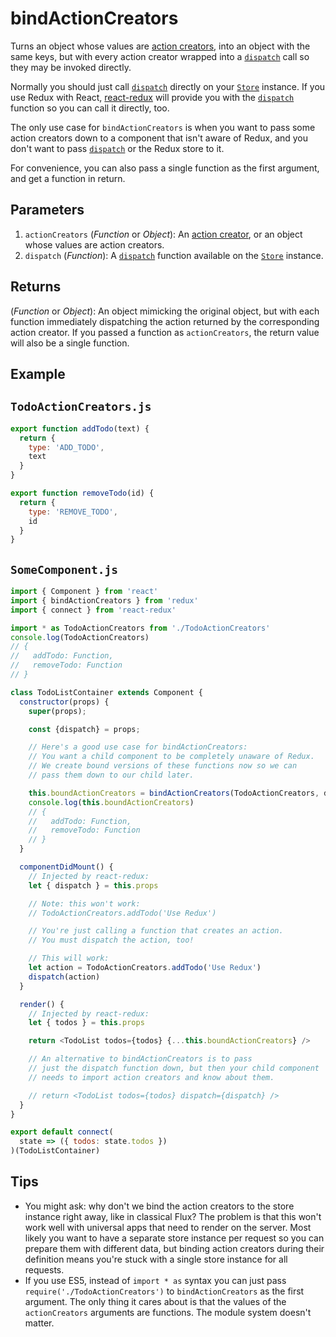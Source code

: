 # bindActionCreators

Turns an object whose values are [action creators](../glossary.md#action-creator), into an object with the same keys, but with every action creator wrapped into a [`dispatch`](store.md#dispatch) call so they may be invoked directly.

Normally you should just call [`dispatch`](store.md#dispatch) directly on your [`Store`](store.md) instance. If you use Redux with React, [react-redux](https://github.com/gaearon/react-redux) will provide you with the [`dispatch`](store.md#dispatch) function so you can call it directly, too.

The only use case for `bindActionCreators` is when you want to pass some action creators down to a component that isn't aware of Redux, and you don't want to pass [`dispatch`](store.md#dispatch) or the Redux store to it.

For convenience, you can also pass a single function as the first argument, and get a function in return.

## Parameters

1. `actionCreators` \(_Function_ or _Object_\): An [action creator](../glossary.md#action-creator), or an object whose values are action creators.
2. `dispatch` \(_Function_\): A [`dispatch`](store.md#dispatch) function available on the [`Store`](store.md) instance.

## Returns

\(_Function_ or _Object_\): An object mimicking the original object, but with each function immediately dispatching the action returned by the corresponding action creator. If you passed a function as `actionCreators`, the return value will also be a single function.

## Example

## `TodoActionCreators.js`

```javascript
export function addTodo(text) {
  return {
    type: 'ADD_TODO',
    text
  }
}

export function removeTodo(id) {
  return {
    type: 'REMOVE_TODO',
    id
  }
}
```

## `SomeComponent.js`

```javascript
import { Component } from 'react'
import { bindActionCreators } from 'redux'
import { connect } from 'react-redux'

import * as TodoActionCreators from './TodoActionCreators'
console.log(TodoActionCreators)
// {
//   addTodo: Function,
//   removeTodo: Function
// }

class TodoListContainer extends Component {
  constructor(props) { 
    super(props);

    const {dispatch} = props;

    // Here's a good use case for bindActionCreators:
    // You want a child component to be completely unaware of Redux.
    // We create bound versions of these functions now so we can
    // pass them down to our child later.

    this.boundActionCreators = bindActionCreators(TodoActionCreators, dispatch)
    console.log(this.boundActionCreators)
    // {
    //   addTodo: Function,
    //   removeTodo: Function
    // }
  }

  componentDidMount() {
    // Injected by react-redux:
    let { dispatch } = this.props

    // Note: this won't work:
    // TodoActionCreators.addTodo('Use Redux')

    // You're just calling a function that creates an action.
    // You must dispatch the action, too!

    // This will work:
    let action = TodoActionCreators.addTodo('Use Redux')
    dispatch(action)
  }

  render() {
    // Injected by react-redux:
    let { todos } = this.props

    return <TodoList todos={todos} {...this.boundActionCreators} />

    // An alternative to bindActionCreators is to pass
    // just the dispatch function down, but then your child component
    // needs to import action creators and know about them.

    // return <TodoList todos={todos} dispatch={dispatch} />
  }
}

export default connect(
  state => ({ todos: state.todos })
)(TodoListContainer)
```

## Tips

* You might ask: why don't we bind the action creators to the store instance right away, like in classical Flux? The problem is that this won't work well with universal apps that need to render on the server. Most likely you want to have a separate store instance per request so you can prepare them with different data, but binding action creators during their definition means you're stuck with a single store instance for all requests.
* If you use ES5, instead of `import * as` syntax you can just pass `require('./TodoActionCreators')` to `bindActionCreators` as the first argument. The only thing it cares about is that the values of the `actionCreators` arguments are functions. The module system doesn't matter.

